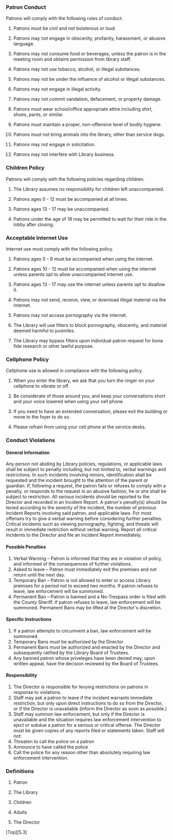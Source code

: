 ### Patron Conduct
Patrons will comply with the following rules of conduct.

1. Patrons must be civil and not boisterous or loud.

2. Patrons may not engage in obscenity, profanity, harassment, or abusive language.

3. Patrons may not consume food or beverages, unless the patron is in the meeting room and obtains permission from library staff.

4. Patrons may not use tobacco, alcohol, or illegal substances.

5. Patrons may not be under the influence of alcohol or illegal substances.

6. Patrons may not engage in illegal activity.

7. Patrons may not commit vandalism, defacement, or property damage.

8. Patrons must wear school/office appropriate attire including shirt, shoes, pants, or similar.

9. Patrons must maintain a proper, non-offensive level of bodily hygiene.

10. Patrons must not bring animals into the library, other than service dogs.

11. Patrons may not engage in solicitation.

12. Patrons may not interfere with Library business.

### Children Policy
Patrons will comply with the following policies regarding children.

1. The Library assumes no responsibility for children left unaccompanied.

2. Patrons ages 0 - 12 must be accompanied at all times.

3. Patrons ages 13 - 17 may be unaccompanied.

4. Patrons under the age of 18 may be permitted to wait for their ride in the lobby after closing.

### Acceptable Internet Use
Internet use must comply with the following policy.

1. Patrons ages 0 - 9 must be accompanied when using the internet.

2. Patrons ages 10 - 12 must be accompanied when using the internet unless parents opt to allow unaccompanied internet use.

2. Patrons ages 13 - 17 may use the internet unless parents opt to disallow it.

3. Patrons may not send, receive, view, or download illegal material via the internet.

4. Patrons may not access pornography via the internet.

5. The Library will use filters to block pornography, obscenity, and material deemed harmful to juveniles.

6. The Library may bypass filters upon individual patron request for bona fide research or other lawful purpose.

### Cellphone Policy
Cellphone use is allowed in compliance with the following policy.

1. When you enter the library, we ask that you turn the ringer on your cellphone to vibrate or off.

2. Be considerate of those around you, and keep your conversations short and your voice lowered when using your cell phone.

3. If you need to have an extended conversation, please exit the building or move to the foyer to do so.

4. Please refrain from using your cell phone at the service desks.

### Conduct Violations

#### General Information
Any person not abiding by Library policies, regulations, or applicable laws shall be subject to penalty including, but not limited to, verbal warnings and restrictions. In such incidents involving minors, identification shall be requested and the incident brought to the attention of the parent or guardian. If, following a request, the patron fails or refuses to comply with a penalty, or responds to the request in an abusive fashion, he or she shall be subject to restriction. All serious incidents should be reported to the Director and recorded in an Incident Report. A patron's penalty(s) should be levied according to the severity of the incident, the number of previous Incident Reports involving said patron, and applicable laws. For most offenses try to give a verbal warning before considering further penalties. Critical incidents such as viewing pornography, fighting, and threats will result in immediate restriction without verbal warning. Report all critical incidents to the Director and file an Incident Report immediately.

#### Possible Penalties
1. Verbal Warning – Patron is informed that they are in violation of policy, and informed of the consequences of further violations.
2. Asked to leave – Patron must immediately exit the premises and not return until the next day.
3. Temporary Ban – Patron is not allowed to enter or access Library premises for a period not to exceed two months. If patron refuses to leave, law enforcement will be summoned.
4. Permanent Ban – Patron is banned and a No-Trespass order is filed with the County Sheriff.  If patron refuses to leave, law enforcement will be summoned. Permanent Bans may be lifted at the Director's discretion.

#### Specific Instructions
1. If a patron attempts to circumvent a ban, law enforcement will be summoned.
2. Temporary Bans must be authorized by the Director
3. Permanent Bans must be authorized and enacted by the Director and subsequently ratified by the Library Board of Trustees.
4. Any banned patron whose priveleges have been denied may, upon written appeal, have the decision reviewed by the Board of Trustees.

#### Responsibility
1. The Director is responsible for levying restrictions on patrons in response to violations.
2. Staff may ask a patron to leave if the incident warrants immediate restriction, but only upon direct instructions to do so from the Director, or if the Director is unavailable (inform the Director as soon as possible.)
3. Staff may summon law enforcement, but only if the Director is unavailable and the situation requires law enforcement intervention to eject or subdue a patron for a serious or critical offense. The Director must be given copies of any reports filed or statements taken.
Staff will not:
4. Threaten to call the police on a patron
5. Announce to have called the police
6. Call the police for any reason other than absolutely requiring law enforcement intervention.

### Definitions

1. Patron

2. The Library

3. Children

4. Adults

5. The Director


[Top][5.3]